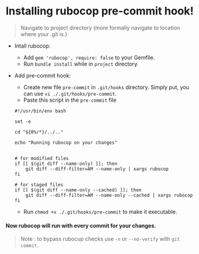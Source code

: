 # Installing rubocop pre-commit hook!

> Navigate to project directory (more formally navigate to location where your .git is.)


+ Intall rubocop:
    - Add `gem 'rubocop', require: false` to your Gemfile.
    - Run `bundle install` while in `project` directory.

+ Add pre-commit hook:
    - Create new file `pre-commit` in `.git/hooks` directory. Simply put, you can use `vi ./.git/hooks/pre-commit`.
    - Paste this script in the `pre-commit` file

    ```shell
  #!/usr/bin/env bash

    set -e
    
    cd "${0%/*}/../.."

    echo "Running rubocop on your changes"


    # for modified files
    if [[ $(git diff --name-only) ]]; then
        git diff --diff-filter=AM --name-only | xargs rubocop
    fi

    # for staged files
    if [[ $(git diff --name-only --cached) ]]; then
        git diff --diff-filter=AM --name-only --cached | xargs rubocop
    fi
    
    ```

    - Run `chmod +x ./.git/hooks/pre-commit` to make it executable.




#### Now rubocop will run with every commit for your changes.

> Note : to bypass rubocup checks use `-n` or `--no-verify` with `git commit`.


